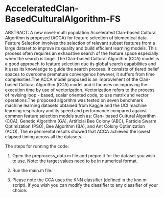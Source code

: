 # AcceleratedClan-BasedCulturalAlgorithm-FS
ABSTRACT:
A new novel-multi population Accelerated Clan-based Cultural Algorithm is proposed (ACCA) for feature selection of biomedical data. Feature Selection involves the selection of relevant subset features from a large dataset to improve its quality and build efficient learning models. This process often requires an exhaustive search of the feature space especially when the search is large. The Clan-based  Cultural Algorithm (CCA) model is a good approach to feature selection due its global search capabilities and it uses its knowledge to guide the search process. It consists of tiered belief spaces to overcome premature convergence however, it suffers from time complexities.The ACCA model proposed is an improvement of the Clan-based Cultural Algorithm (CCA) model and it focuses on improving the execution time  by use of vectorization. Vectorization refers to the process of revising loop - based, scalar oriented code, to use matrix and vector operations.The proposed algorithm was tested on seven benchmark machine learning datasets obtained from Kaggle and the UCI machine learning respiratory and its speed and  performance compared against common feature selection models such as;  Clan- based Cultural Algorithm (CCA), Genetic Algorithm (GA), Artificial Bee Colony (ABC), Particle Swarm Optimization (PSO), Bee Algorithm (BA), and Ant Colony Optimization (ACO). The experimental results showed that ACCA achieved the lowest elapsed timing across all the datasets.

The steps for running the code:

1. Open the preprocess_data.m file and prepre it for the dataset you wish to use. Note: the target values need to be in numerical format.

2. Run the main.m file. 

3. Please note the CCA uses the KNN classifier (defined in the knn.m script). If you wish you can modify the classifier to any classifier of your choice.
